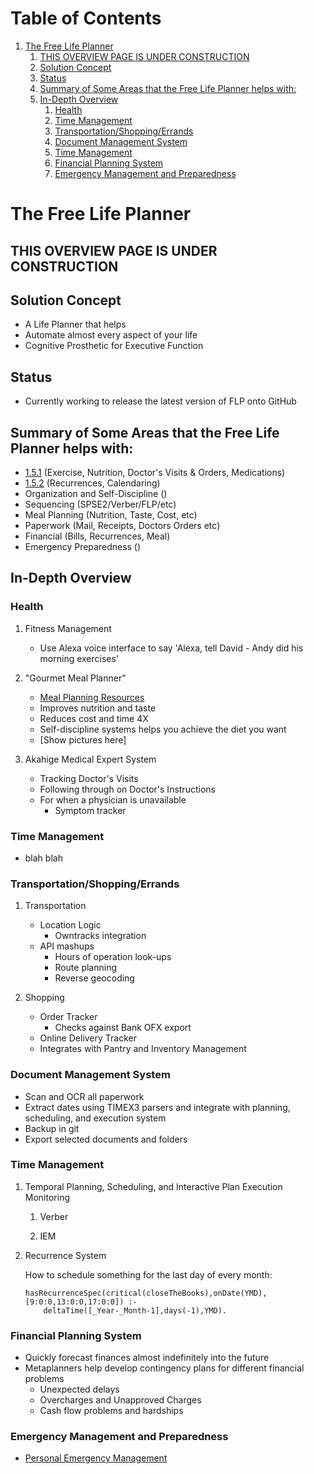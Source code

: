 
# Table of Contents

1.  [The Free Life Planner](#org0d957f3)
    1.  [THIS OVERVIEW PAGE IS UNDER CONSTRUCTION](#org7f3e709)
    2.  [Solution Concept](#org7d2ef25)
    3.  [Status](#orgd6851b0)
    4.  [Summary of Some Areas that the Free Life Planner helps with:](#orgea69f4c)
    5.  [In-Depth Overview](#orga14e184)
        1.  [Health](#org8584689)
        2.  [Time Management](#orgfc022e8)
        3.  [Transportation/Shopping/Errands](#org69310c9)
        4.  [Document Management System](#org7bde3a8)
        5.  [Time Management](#org4f9e24c)
        6.  [Financial Planning System](#orgbe899b2)
        7.  [Emergency Management and Preparedness](#org10078c0)


<a id="org0d957f3"></a>

# The Free Life Planner


<a id="org7f3e709"></a>

## THIS OVERVIEW PAGE IS UNDER CONSTRUCTION


<a id="org7d2ef25"></a>

## Solution Concept

-   A Life Planner that helps
-   Automate almost every aspect of your life
-   Cognitive Prosthetic for Executive Function


<a id="orgd6851b0"></a>

## Status

-   Currently working to release the latest version of FLP onto GitHub


<a id="orgea69f4c"></a>

## Summary of Some Areas that the Free Life Planner helps with:

-   [1.5.1](#org8584689) (Exercise, Nutrition, Doctor's Visits & Orders, Medications)
-   [1.5.2](#orgfc022e8) (Recurrences, Calendaring)
-   Organization and Self-Discipline ()
-   Sequencing (SPSE2/Verber/FLP/etc)
-   Meal Planning (Nutrition, Taste, Cost, etc)
-   Paperwork (Mail, Receipts, Doctors Orders etc)
-   Financial (Bills, Recurrences, Meal)
-   Emergency Preparedness ()


<a id="orga14e184"></a>

## In-Depth Overview


<a id="org8584689"></a>

### Health

1.  Fitness Management

    -   Use Alexa voice interface to say 'Alexa, tell David - Andy did
        his morning exercises'

2.  "Gourmet Meal Planner"

    -   [Meal Planning Resources](https://frdcsa.org/~andrewdo/WebWiki/MealPlanningResources.html)
    -   Improves nutrition and taste
    -   Reduces cost and time 4X
    -   Self-discipline systems helps you achieve the diet you want
    -   [Show pictures here]

3.  Akahige Medical Expert System

    -   Tracking Doctor's Visits
    -   Following through on Doctor's Instructions
    -   For when a physician is unavailable
        -   Symptom tracker


<a id="orgfc022e8"></a>

### Time Management

-   blah blah


<a id="org69310c9"></a>

### Transportation/Shopping/Errands

1.  Transportation

    -   Location Logic
        -   Owntracks integration
    -   API mashups
        -   Hours of operation look-ups
        -   Route planning
        -   Reverse geocoding

2.  Shopping

    -   Order Tracker
        -   Checks against Bank OFX export
    -   Online Delivery Tracker
    -   Integrates with Pantry and Inventory Management


<a id="org7bde3a8"></a>

### Document Management System

-   Scan and OCR all paperwork
-   Extract dates using TIMEX3 parsers and integrate with planning,
    scheduling, and execution system
-   Backup in git
-   Export selected documents and folders


<a id="org4f9e24c"></a>

### Time Management

1.  Temporal Planning, Scheduling, and Interactive Plan Execution Monitoring

    1.  Verber
    
    2.  IEM

2.  Recurrence System

    How to schedule something for the last day of every month:
    
        hasRecurrenceSpec(critical(closeTheBooks),onDate(YMD),[9:0:0,13:0:0,17:0:0]) :-
        	deltaTime([_Year-_Month-1],days(-1),YMD).


<a id="orgbe899b2"></a>

### Financial Planning System

-   Quickly forecast finances almost indefinitely into the future
-   Metaplanners help develop contingency plans for different financial problems
    -   Unexpected delays
    -   Overcharges and Unapproved Charges
    -   Cash flow problems and hardships


<a id="org10078c0"></a>

### Emergency Management and Preparedness

-   [Personal Emergency Management](https://frdcsa.org/~andrewdo/ontolog-20220410-reduced.mp4)

